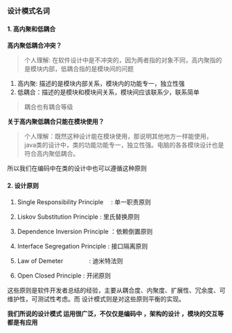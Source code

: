 ### 设计模式名词

#### 1. 高内聚和低耦合

**高内聚低耦合冲突？**

> 个人理解: 在软件设计中是不冲突的，因为两者指的对象不同，高内聚指的是模块内部，低耦合指的是模块间的问题

1. 高内聚: 描述的是模块内部关系，模块内的功能专一，独立性强
2. 低耦合：描述的是模块和模块间关系，模块间应该联系少，联系简单

> 耦合也有耦合等级

**关于高内聚低耦合只能在模块使用？**
> 个人理解：既然这种设计能在模块使用，那说明其他地方一样能使用，
java类的设计中，类的功能功能专一，独立性强。电脑的各各模块设计也是符合高内聚低耦合。

所以我们在编码中在类的设计中也可以遵循这种原则

#### 2. 设计原则
1. Single Responsibility Principle　 : 单一职责原则

2. Liskov Substitution Principle     : 里氏替换原则

3. Dependence Inversion Principle ：依赖倒置原则

4. Interface Segregation Principle  : 接口隔离原则

5. Law of Demeter　　　　           : 迪米特法则

6. Open Closed Principle               : 开闭原则

这些原则是软件开发者总结的经验，主要从耦合度、内聚度、扩展性、冗余度、可维护性，可测试性考虑。而
设计模式则是对这些原则平衡的实现。

**我们所说的设计模式 运用很广泛，不仅仅是编码中 ，架构的设计 ，模块的交互等都是有应用**


